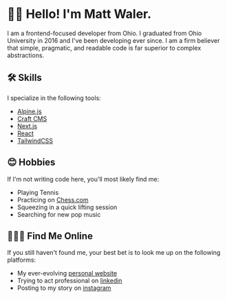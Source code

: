 # 👋🏼 Hello! I'm Matt Waler.

I am a frontend-focused developer from Ohio. I graduated from Ohio University in 2016 and I've been developing ever since. I am a firm believer that simple, pragmatic, and readable code is far superior to complex abstractions. 

## 🛠 Skills 

I specialize in the following tools:

- [Alpine.js](https://alpinejs.dev/)
- [Craft CMS](https://craftcms.com/)
- [Next.js](https://nextjs.org/)
- [React](https://reactjs.org/)
- [TailwindCSS](https://tailwindcss.com/)

## 😊 Hobbies

If I'm not writing code here, you'll most likely find me:

- Playing Tennis
- Practicing on [Chess.com](https://www.chess.com/member/w4ler)
- Squeezing in a quick lifting session
- Searching for new pop music

## 👨🏻‍💻 Find Me Online

If you still haven't found me, your best bet is to look me up on the following platforms:

- My ever-evolving [personal website](https://mattwaler.com)
- Trying to act professional on [linkedin](https://www.linkedin.com/in/mattwaler/)
- Posting to my story on [instagram](https://www.instagram.com/mattwaler/)
